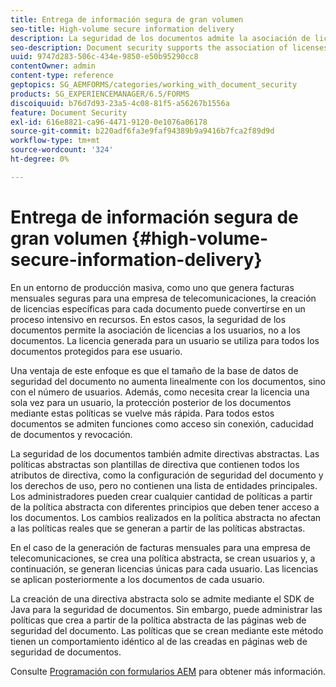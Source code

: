 ```yaml
---
title: Entrega de información segura de gran volumen
seo-title: High-volume secure information delivery
description: La seguridad de los documentos admite la asociación de licencias a usuarios, en lugar de a documentos en entornos de producción masiva.
seo-description: Document security supports the association of licenses to users, rather than to the documents in mass production environments.
uuid: 9747d283-506c-434e-9850-e50b95290cc8
contentOwner: admin
content-type: reference
geptopics: SG_AEMFORMS/categories/working_with_document_security
products: SG_EXPERIENCEMANAGER/6.5/FORMS
discoiquuid: b76d7d93-23a5-4c08-81f5-a56267b1556a
feature: Document Security
exl-id: 616e8821-ca96-4471-9120-0e1076a06178
source-git-commit: b220adf6fa3e9faf94389b9a9416b7fca2f89d9d
workflow-type: tm+mt
source-wordcount: '324'
ht-degree: 0%

---
```


# Entrega de información segura de gran volumen {#high-volume-secure-information-delivery}

En un entorno de producción masiva, como uno que genera facturas mensuales seguras para una empresa de telecomunicaciones, la creación de licencias específicas para cada documento puede convertirse en un proceso intensivo en recursos. En estos casos, la seguridad de los documentos permite la asociación de licencias a los usuarios, no a los documentos. La licencia generada para un usuario se utiliza para todos los documentos protegidos para ese usuario.

Una ventaja de este enfoque es que el tamaño de la base de datos de seguridad del documento no aumenta linealmente con los documentos, sino con el número de usuarios. Además, como necesita crear la licencia una sola vez para un usuario, la protección posterior de los documentos mediante estas políticas se vuelve más rápida. Para todos estos documentos se admiten funciones como acceso sin conexión, caducidad de documentos y revocación.

La seguridad de los documentos también admite directivas abstractas. Las políticas abstractas son plantillas de directiva que contienen todos los atributos de directiva, como la configuración de seguridad del documento y los derechos de uso, pero no contienen una lista de entidades principales. Los administradores pueden crear cualquier cantidad de políticas a partir de la política abstracta con diferentes principios que deben tener acceso a los documentos. Los cambios realizados en la política abstracta no afectan a las políticas reales que se generan a partir de las políticas abstractas.

En el caso de la generación de facturas mensuales para una empresa de telecomunicaciones, se crea una política abstracta, se crean usuarios y, a continuación, se generan licencias únicas para cada usuario. Las licencias se aplican posteriormente a los documentos de cada usuario.

La creación de una directiva abstracta solo se admite mediante el SDK de Java para la seguridad de documentos. Sin embargo, puede administrar las políticas que crea a partir de la política abstracta de las páginas web de seguridad del documento. Las políticas que se crean mediante este método tienen un comportamiento idéntico al de las creadas en páginas web de seguridad de documentos.

Consulte [Programación con formularios AEM](https://www.adobe.com/go/learn_aemforms_programming_63) para obtener más información.
